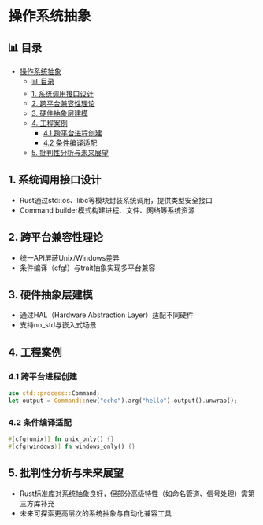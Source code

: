 ﻿# 操作系统抽象

## 📊 目录

- [操作系统抽象](#操作系统抽象)
  - [📊 目录](#-目录)
  - [1. 系统调用接口设计](#1-系统调用接口设计)
  - [2. 跨平台兼容性理论](#2-跨平台兼容性理论)
  - [3. 硬件抽象层建模](#3-硬件抽象层建模)
  - [4. 工程案例](#4-工程案例)
    - [4.1 跨平台进程创建](#41-跨平台进程创建)
    - [4.2 条件编译适配](#42-条件编译适配)
  - [5. 批判性分析与未来展望](#5-批判性分析与未来展望)

## 1. 系统调用接口设计

- Rust通过std::os、libc等模块封装系统调用，提供类型安全接口
- Command builder模式构建进程、文件、网络等系统资源

## 2. 跨平台兼容性理论

- 统一API屏蔽Unix/Windows差异
- 条件编译（cfg!）与trait抽象实现多平台兼容

## 3. 硬件抽象层建模

- 通过HAL（Hardware Abstraction Layer）适配不同硬件
- 支持no_std与嵌入式场景

## 4. 工程案例

### 4.1 跨平台进程创建

```rust
use std::process::Command;
let output = Command::new("echo").arg("hello").output().unwrap();
```

### 4.2 条件编译适配

```rust
#[cfg(unix)] fn unix_only() {}
#[cfg(windows)] fn windows_only() {}
```

## 5. 批判性分析与未来展望

- Rust标准库对系统抽象良好，但部分高级特性（如命名管道、信号处理）需第三方库补充
- 未来可探索更高层次的系统抽象与自动化兼容工具
